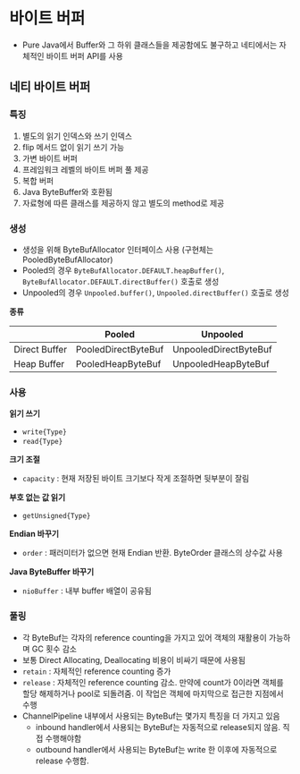 # 바이트 버퍼
- Pure Java에서 Buffer와 그 하위 클래스들을 제공함에도 불구하고 네티에서는 자체적인 바이트 버퍼 API를 사용

## 네티 바이트 버퍼
### 특징
1. 별도의 읽기 인덱스와 쓰기 인덱스
2. flip 메서드 없이 읽기 쓰기 가능
3. 가변 바이트 버퍼
4. 프레임워크 레벨의 바이트 버퍼 풀 제공
5. 복합 버퍼
6. Java ByteBuffer와 호환됨
7. 자료형에 따른 클래스를 제공하지 않고 별도의 method로 제공


### 생성
- 생성을 위해 ByteBufAllocator 인터페이스 사용 (구현체는 PooledByteBufAllocator)
- Pooled의 경우 `ByteBufAllocator.DEFAULT.heapBuffer()`, `ByteBufAllocator.DEFAULT.directBuffer()` 호출로 생성
- Unpooled의 경우 `Unpooled.buffer()`, `Unpooled.directBuffer()` 호출로 생성

**종류**

|  | Pooled | Unpooled |
| -- | -- | -- |
| Direct Buffer | PooledDirectByteBuf | UnpooledDirectByteBuf |
| Heap Buffer | PooledHeapByteBuf | UnpooledHeapByteBuf |

### 사용
**읽기 쓰기**
- `write{Type}`
- `read{Type}`

**크기 조절**
- `capacity` : 현재 저장된 바이트 크기보다 작게 조절하면 뒷부분이 잘림

**부호 없는 값 읽기**
- `getUnsigned{Type}`

**Endian 바꾸기**
- `order` : 패러미터가 없으면 현재 Endian 반환. ByteOrder 클래스의 상수값 사용

**Java ByteBuffer 바꾸기**
- `nioBuffer` : 내부 buffer 배열이 공유됨

### 풀링
- 각 ByteBuf는 각자의 reference counting을 가지고 있어 객체의 재활용이 가능하며 GC 횟수 감소
- 보통 Direct Allocating, Deallocating 비용이 비싸기 때문에 사용됨
- `retain` : 자체적인 reference counting 증가
- `release` : 자체적인 reference counting 감소. 만약에 count가 0이라면 객체를 할당 해제하거나 pool로 되돌려줌. 이 작업은 객체에 마지막으로 접근한 지점에서 수행
- ChannelPipeline 내부에서 사용되는 ByteBuf는 몇가지 특징을 더 가지고 있음
  - inbound handler에서 사용되는 ByteBuf는 자동적으로 release되지 않음.  직접 수행해야함
  - outbound handler에서 사용되는 ByteBuf는 write 한 이후에 자동적으로 release 수행함. 